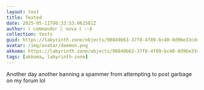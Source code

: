```yaml
---
layout: text
title: Texted
date: 2025-05-11T06:33:53.061581Z
author: ⸸ commander ░ nova ⸸ :~$
collection: texts
guid: https://labyrinth.zone/objects/90849b63-37f8-4f89-bc40-8d96e33cdc1b
avatar: /img/avatar/daemon.png
akkoma: https://labyrinth.zone/objects/90849b63-37f8-4f89-bc40-8d96e33cdc1b
tags: [akkoma, labyrinth-zone]
---
```


<p>Another day another banning a spammer from attempting to post garbage on my forum lol</p>